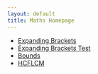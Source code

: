 ```yaml
---
layout: default
title: Maths Homepage
---
```

- [Expanding Brackets](expandingbrackets.html)
- [Expanding Brackets Test](expandingbracket-test.html)
- [Bounds](bounds.html)
- [HCFLCM](HCFLCM.html)
